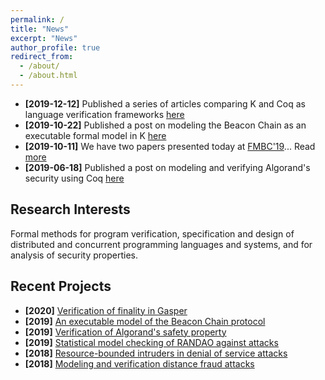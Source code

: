 ```yaml
---
permalink: /
title: "News"
excerpt: "News"
author_profile: true
redirect_from:
  - /about/
  - /about.html
---
```


- **[2019-12-12]** Published a series of articles comparing K and Coq as language verification frameworks [here](/posts/2019/12/k-vs-coq/)
- **[2019-10-22]** Published a post on modeling the Beacon Chain as an executable formal model in K [here](/posts/2019/10/k-beacon-chains/)
- **[2019-10-11]** We have two papers presented today at [FMBC'19](https://sites.google.com/view/fmbc/home)... Read [more](/posts/2019/10/fmbc-talks/)
- **[2019-06-18]** Published a post on modeling and verifying Algorand's security using Coq [here](/posts/2019/06/algorand-safety/)

## Research Interests

Formal methods for program verification, specification and design of distributed and concurrent programming languages and systems, and for analysis of security properties.

## Recent Projects

- **[2020]** [Verification of finality in Gasper](/projects/project-2020-06-gasper-coq/)
- **[2019]** [An executable model of the Beacon Chain protocol](/projects/project-2019-12-beacon-chain-k-concrete)
- **[2019]** [Verification of Algorand's safety property](/projects/project-2019-06-algorand-safety/)
- **[2019]** [Statistical model checking of RANDAO against attacks](/projects/project-2019-01-randao/)
- **[2018]** [Resource-bounded intruders in denial of service attacks](/projects/project-2018-12-resource-intruders.md)
- **[2018]** [Modeling and verification distance fraud attacks](/projects/project-2018-11-distance-fraud.md/)